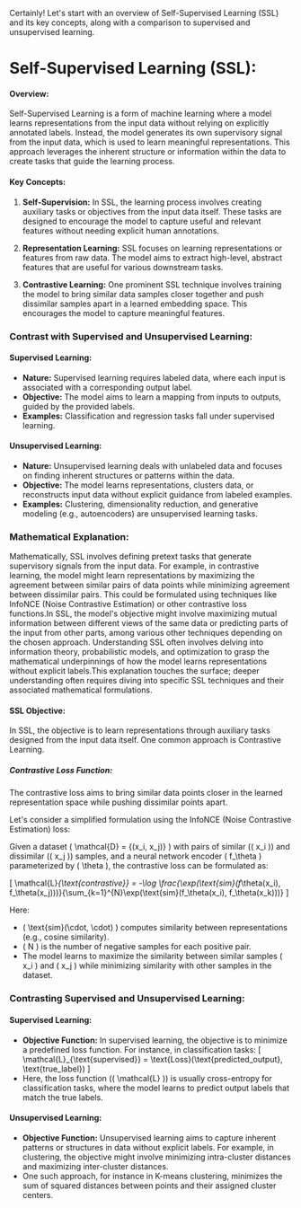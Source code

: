 Certainly! Let's start with an overview of Self-Supervised Learning (SSL) and its key concepts, along with a comparison to supervised and unsupervised learning.

# Self-Supervised Learning (SSL):

#### Overview:
Self-Supervised Learning is a form of machine learning where a model learns representations from the input data without relying on explicitly annotated labels. Instead, the model generates its own supervisory signal from the input data, which is used to learn meaningful representations. This approach leverages the inherent structure or information within the data to create tasks that guide the learning process.

#### Key Concepts:

1. **Self-Supervision:** In SSL, the learning process involves creating auxiliary tasks or objectives from the input data itself. These tasks are designed to encourage the model to capture useful and relevant features without needing explicit human annotations.

2. **Representation Learning:** SSL focuses on learning representations or features from raw data. The model aims to extract high-level, abstract features that are useful for various downstream tasks.

3. **Contrastive Learning:** One prominent SSL technique involves training the model to bring similar data samples closer together and push dissimilar samples apart in a learned embedding space. This encourages the model to capture meaningful features.

### Contrast with Supervised and Unsupervised Learning:

#### Supervised Learning:
- **Nature:** Supervised learning requires labeled data, where each input is associated with a corresponding output label.
- **Objective:** The model aims to learn a mapping from inputs to outputs, guided by the provided labels.
- **Examples:** Classification and regression tasks fall under supervised learning.

#### Unsupervised Learning:
- **Nature:** Unsupervised learning deals with unlabeled data and focuses on finding inherent structures or patterns within the data.
- **Objective:** The model learns representations, clusters data, or reconstructs input data without explicit guidance from labeled examples.
- **Examples:** Clustering, dimensionality reduction, and generative modeling (e.g., autoencoders) are unsupervised learning tasks.

### Mathematical Explanation:

Mathematically, SSL involves defining pretext tasks that generate supervisory signals from the input data. For example, in contrastive learning, the model might learn representations by maximizing the agreement between similar pairs of data points while minimizing agreement between dissimilar pairs. This could be formulated using techniques like InfoNCE (Noise Contrastive Estimation) or other contrastive loss functions.In SSL, the model's objective might involve maximizing mutual information between different views of the same data or predicting parts of the input from other parts, among various other techniques depending on the chosen approach.
Understanding SSL often involves delving into information theory, probabilistic models, and optimization to grasp the mathematical underpinnings of how the model learns representations without explicit labels.This explanation touches the surface; deeper understanding often requires diving into specific SSL techniques and their associated mathematical formulations.



#### SSL Objective:
In SSL, the objective is to learn representations through auxiliary tasks designed from the input data itself. One common approach is Contrastive Learning.

##### Contrastive Loss Function:
The contrastive loss aims to bring similar data points closer in the learned representation space while pushing dissimilar points apart.

Let's consider a simplified formulation using the InfoNCE (Noise Contrastive Estimation) loss:

Given a dataset \( \mathcal{D} = \{(x_i, x_j)\} \) with pairs of similar (\( x_i \)) and dissimilar (\( x_j \)) samples, and a neural network encoder \( f_\theta \) parameterized by \( \theta \), the contrastive loss can be formulated as:

\[ \mathcal{L}_{\text{contrastive}} = -\log \frac{\exp(\text{sim}(f_\theta(x_i), f_\theta(x_j)))}{\sum_{k=1}^{N}\exp(\text{sim}(f_\theta(x_i), f_\theta(x_k)))} \]

Here:
- \( \text{sim}(\cdot, \cdot) \) computes similarity between representations (e.g., cosine similarity).
- \( N \) is the number of negative samples for each positive pair.
- The model learns to maximize the similarity between similar samples \( x_i \) and \( x_j \) while minimizing similarity with other samples in the dataset.

### Contrasting Supervised and Unsupervised Learning:

#### Supervised Learning:
- **Objective Function:** In supervised learning, the objective is to minimize a predefined loss function. For instance, in classification tasks:
   \[ \mathcal{L}_{\text{supervised}} = \text{Loss}(\text{predicted\_output}, \text{true\_label}) \]
- Here, the loss function (\( \mathcal{L} \)) is usually cross-entropy for classification tasks, where the model learns to predict output labels that match the true labels.

#### Unsupervised Learning:
- **Objective Function:** Unsupervised learning aims to capture inherent patterns or structures in data without explicit labels. For example, in clustering, the objective might involve minimizing intra-cluster distances and maximizing inter-cluster distances.
- One such approach, for instance in K-means clustering, minimizes the sum of squared distances between points and their assigned cluster centers.

